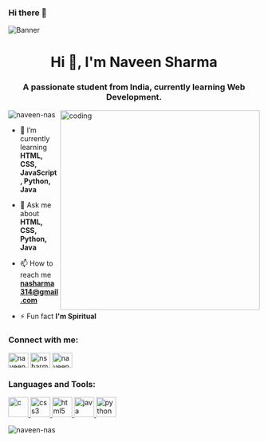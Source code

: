 ### Hi there 👋

<!--
**Naveen-NaS/Naveen-NaS** is a ✨ _special_ ✨ repository because its `README.md` (this file) appears on your GitHub profile.

Here are some ideas to get you started:

- 🔭 I’m currently working on ...
- 🌱 I’m currently learning ...
- 👯 I’m looking to collaborate on ...
- 🤔 I’m looking for help with ...
- 💬 Ask me about ...
- 📫 How to reach me: ...
- 😄 Pronouns: ...
- ⚡ Fun fact: ...
-->
![Banner](https://github.com/Naveen-NaS/Naveen-NaS/assets/141949979/f9fe2a23-d1a3-4e8c-88cb-7203b13f2ce1)
<h1 align="center">Hi 👋, I'm Naveen Sharma</h1>
<h3 align="center">A passionate student from India, currently learning Web Development.</h3>

<img align="right" alt="coding" width="400" src="https://pamiralpha.com/wp-content/uploads/2019/10/website.gif" />

<p align="left"> <img src="https://komarev.com/ghpvc/?username=naveen-nas&label=Profile%20views&color=0e75b6&style=flat" alt="naveen-nas" /> </p>

- 🌱 I’m currently learning **HTML, CSS, JavaScript, Python, Java**

- 💬 Ask me about **HTML, CSS, Python, Java**

- 📫 How to reach me **nasharma314@gmail.com**

- ⚡ Fun fact **I'm Spiritual**

<h3 align="left">Connect with me:</h3>
<p align="left">
<a href="https://www.linkedin.com/in/naveen-sharma-871b7a257" target="blank"><img align="center" src="https://upload.wikimedia.org/wikipedia/commons/thumb/c/ca/LinkedIn_logo_initials.png/800px-LinkedIn_logo_initials.png" alt="naveen sharma" height="30" width="40" /></a>
<a href="https://instagram.com/nsharma.nas?utm_source=qr&igshid=MzNlNGNkZWQ4Mg%3D%3D" target="blank"><img align="center" src="https://img.freepik.com/premium-vector/modern-badge-logo-instagram-icon_578229-124.jpg" alt="nsharma.nas" height="30" width="40" /></a>
<a href="https://www.leetcode.com/Naveen_NS" target="blank"><img align="center" src="https://upload.wikimedia.org/wikipedia/commons/1/19/LeetCode_logo_black.png" alt="naveen_ns" height="30" width="40" /></a>
</p>

<h3 align="left">Languages and Tools:</h3>
<p align="left"> <a href="https://www.cprogramming.com/" target="_blank" rel="noreferrer"> <img src="https://upload.wikimedia.org/wikipedia/commons/thumb/1/18/C_Programming_Language.svg/1200px-C_Programming_Language.svg.png" alt="c" width="40" height="40"/> </a> <a href="https://www.w3schools.com/css/" target="_blank" rel="noreferrer"> <img src="https://img.freepik.com/free-icon/css_318-698167.jpg" alt="css3" width="40" height="40"/> </a> <a href="https://www.w3.org/html/" target="_blank" rel="noreferrer"> <img src="https://img.freepik.com/free-icon/html-5_318-698168.jpg?size=626&ext=jpg&ga=GA1.2.1184531726.1692275338&semt=ais" alt="html5" width="40" height="40"/> </a> <a href="https://www.java.com" target="_blank" rel="noreferrer"> <img src="https://upload.wikimedia.org/wikipedia/en/thumb/3/30/Java_programming_language_logo.svg/1200px-Java_programming_language_logo.svg.png" alt="java" width="40" height="40"/> </a> <a href="https://www.python.org" target="_blank" rel="noreferrer"> <img src="https://upload.wikimedia.org/wikipedia/commons/thumb/c/c3/Python-logo-notext.svg/1869px-Python-logo-notext.svg.png" alt="python" width="40" height="40"/> </a> </p>

<p><img align="left" src="https://github-readme-stats-sigma-five.vercel.app/api/top-langs?username=naveen-nas&show_icons=true&locale=en&layout=compact" alt="naveen-nas" /></p>
